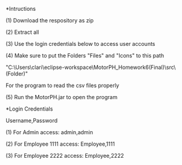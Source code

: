 *Intructions

(1) Download the respository as zip

(2) Extract all

(3) Use the login credentials below to access user accounts

(4) Make sure to put the Folders "Files" and "Icons" to this path

"C:\\Users\\clari\\eclipse-workspace\\MotorPH_Homework6(Final)\\src\\(Folder)"

For the program to read the csv files properly

(5) Run the MotorPH.jar to open the program



*Login Credentials

Username,Password

(1) For Admin access: admin,admin

(2) For Employee 1111 access: Employee,1111

(3) For Employee 2222 access: Employee,2222

